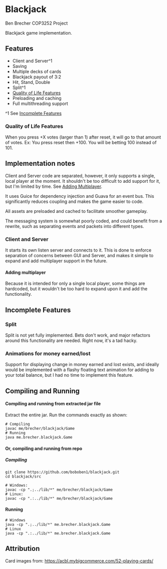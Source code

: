 # Blackjack


Ben Brecher
COP3252 Project

Blackjack game implementation.

## Features

* Client and Server^1
* Saving
* Multiple decks of cards
* Blackjack payout of 3:2
* Hit, Stand, Double
* Split^1
* [Quality of Life Features](#quality-of-life-features)
* Preloading and caching
* Full multithreading support

^1 See [Incomplete Features](#incomplete-features)

### Quality of Life Features

When you press +X votes (larger than 1) after reset, it will go to that amount of votes.
Ex: You press reset then +100. You will be betting 100 instead of 101.

## Implementation notes

Client and Server code are separated, however, it only supports a single, local player at the moment. It shouldn't be
too difficult to add support for it, but I'm limited by time. See [Adding Multiplayer](#adding-multiplayer).

It uses Guice for dependency injection and Guava for an event bus. This significantly reduces coupling and makes the game
easier to code.

All assets are preloaded and cached to facilitate smoother gameplay.

The messaging system is somewhat poorly coded, and could benefit from a rewrite, such as separating events and packets
into different types.


### Client and Server

It starts its own listen server and connects to it. This is done to enforce separation of concerns between GUI and Server,
and makes it simple to expand and add multiplayer support in the future.

#### Adding multiplayer

Because it is intended for only a single local player, some things are hardcoded, but it wouldn't be too hard to 
expand upon it and add the functionality.


## Incomplete Features

### Split
Split is not yet fully implemented. Bets don't work, and major refactors around this functionality are needed. Right now,
it's a tad hacky.

### Animations for money earned/lost
Support for displaying change in money earned and lost exists, and ideally would be implemented with a flashy floating 
text animation for adding to your total balance, but I had no time to implement this feature.

## Compiling and Running


#### Compiling and running from extracted jar file


Extract the entire jar.
Run the commands exactly as shown:

```shell
# Compiling
javac me/brecher/blackjack/Game
# Running
java me.brecher.blackjack.Game
```

#### Or, compiling and running from repo

##### Compiling
```shell
git clone https://github.com/boboben1/blackjack.git
cd blackjack/src

# Windows:
javac -cp ".;../lib/*" me/brecher/blackjack/Game
# Linux:
javac -cp ".:../lib/*" me/brecher/blackjack/Game
```

#### Running

```shell
# Windows
java -cp ".;../lib/*" me.brecher.blackjack.Game
# Linux
java -cp ".:../lib/*" me.brecher.blackjack.Game
```

## Attribution

Card images from:
https://acbl.mybigcommerce.com/52-playing-cards/